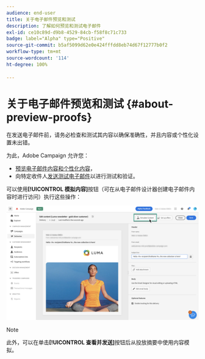 ```yaml
---
audience: end-user
title: 关于电子邮件预览和测试
description: 了解如何预览和测试电子邮件
exl-id: ce10c89d-d9b8-4529-84cb-f58f8c71c733
badge: label="Alpha" type="Positive"
source-git-commit: b5af5099d62e0e424fffdd8eb74d67f12777b0f2
workflow-type: tm+mt
source-wordcount: '114'
ht-degree: 100%

---
```


# 关于电子邮件预览和测试 {#about-preview-proofs}

在发送电子邮件前，请务必检查和测试其内容以确保准确性，并且内容或个性化设置未出错。

为此，Adobe Campaign 允许您：

* [预览电子邮件内容和个性化内容](preview-content.md)，
   <!--* [Check the email rendering](#rendering) in popular desktop, mobile and web-based clients,-->
* 向特定收件人[发送测试电子邮件](proofs.md)以进行测试和验证。

可以使用&#x200B;**[!UICONTROL 模拟内容]**&#x200B;按钮（可在从电子邮件设计器创建电子邮件内容时进行访问）执行这些操作：

![](assets/simulate.png)

>[!NOTE]
>
>此外，可以在单击&#x200B;**[!UICONTROL 查看并发送]**&#x200B;按钮后从投放摘要中使用内容模拟。
